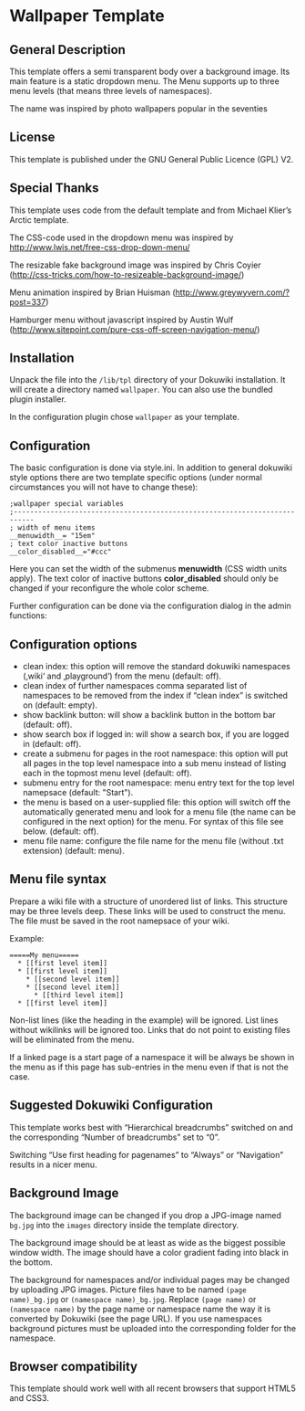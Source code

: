 # Wallpaper Template
## General Description

This template offers a semi transparent body over a background image. Its main feature is a static dropdown menu. The Menu supports up to three menu levels (that means three levels of namespaces).

The name was inspired by photo wallpapers popular in the seventies

## License

This template is published under the GNU General Public Licence (GPL) V2.

## Special Thanks

This template uses code from the default template and from Michael Klier’s Arctic template.

The CSS-code used in the dropdown menu was inspired by http://www.lwis.net/free-css-drop-down-menu/

The resizable fake background image was inspired by Chris Coyier (http://css-tricks.com/how-to-resizeable-background-image/)

Menu animation inspired by Brian Huisman (http://www.greywyvern.com/?post=337)

Hamburger menu without javascript inspired by Austin Wulf (http://www.sitepoint.com/pure-css-off-screen-navigation-menu/)

## Installation

Unpack the file into the `/lib/tpl` directory of your Dokuwiki installation. It will create a directory named `wallpaper`. You can also use the bundled plugin installer.

In the configuration plugin chose `wallpaper` as your template.

## Configuration

The basic configuration is done via style.ini. In addition to general dokuwiki style options there are two template specific options (under normal circumstances you will not have to change these):
````
;wallpaper special variables
;---------------------------------------------------------------------------
; width of menu items
__menuwidth__= "15em"
; text color inactive buttons
__color_disabled__="#ccc"
````
Here you can set the width of the submenus __menuwidth__ (CSS width units apply). The text color of inactive buttons __color_disabled__ should only be changed if your reconfigure the whole color scheme.

Further configuration can be done via the configuration dialog in the admin functions:

## Configuration options

* clean index: this option will remove the standard dokuwiki namespaces (‚wiki‘ and ‚playground‘) from the menu (default: off).
* clean index of further namespaces comma separated list of namespaces to be removed from the index if “clean index” is switched on (default: empty).
* show backlink button: will show a backlink button in the bottom bar (default: off).
* show search box if logged in: will show a search box, if you are logged in (default: off).
* create a submenu for pages in the root namespace: this option will put all pages in the top level namespace into a sub menu instead of listing each in the topmost menu level (default: off).
* submenu entry for the root namespace: menu entry text for the top level namepsace (default: "Start").
* the menu is based on a user-supplied file: this option will switch off the automatically generated menu and look for a menu file (the name can be configured in the next option) for the menu. For syntax of this file see below. (default: off).
* menu file name: configure the file name for the menu file (without .txt extension) (default: menu).

## Menu file syntax

Prepare a wiki file with a structure of unordered list of links. This structure may be three levels deep. These links will be used to construct the menu. The file must be saved in the root namepsace of your wiki.

Example:
````
=====My menu=====
  * [[first level item]]
  * [[first level item]]
    * [[second level item]]
    * [[second level item]]
      * [[third level item]]
  * [[first level item]]
````
Non-list lines (like the heading in the example) will be ignored. List lines without wikilinks will be ignored too. Links that do not point to existing files will be eliminated from the menu.

If a linked page is a start page of a namespace it will be always be shown in the menu as if this page has sub-entries in the menu even if that is not the case.

## Suggested Dokuwiki Configuration

This template works best with “Hierarchical breadcrumbs” switched on and the corresponding “Number of breadcrumbs” set to “0”.

Switching “Use first heading for pagenames” to “Always” or “Navigation” results in a nicer menu.

## Background Image

The background image can be changed if you drop a JPG-image named `bg.jpg` into the `images` directory inside the template directory.

The background image should be at least as wide as the biggest possible window width. The image should have a color gradient fading into black in the bottom.

The background for namespaces and/or individual pages may be changed by uploading JPG images. Picture files have to be named `(page name)_bg.jpg` or `(namespace name)_bg.jpg`. Replace `(page name)` or `(namespace name)` by the page name or namespace name the way it is converted by Dokuwiki (see the page URL). If you use namespaces background pictures must be uploaded into the corresponding folder for the namespace.

## Browser compatibility

This template should work well with all recent browsers that support HTML5 and CSS3.
